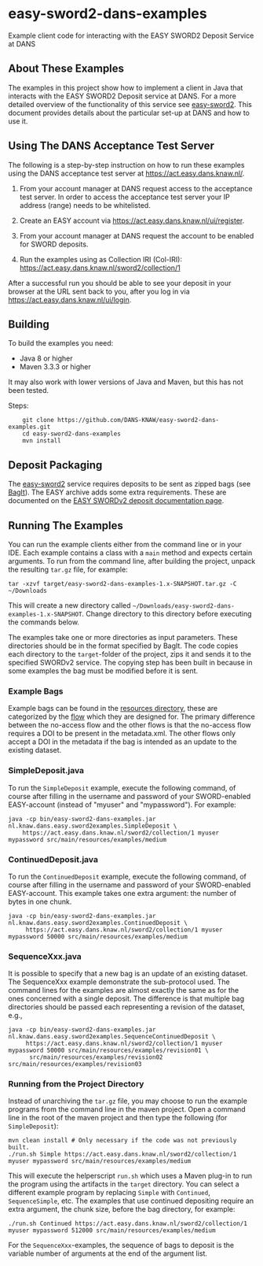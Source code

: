 easy-sword2-dans-examples
=========================

Example client code for interacting with the EASY SWORD2 Deposit Service at DANS


About These Examples
--------------------

The examples in this project show how to implement a client in Java that interacts with the
EASY SWORD2 Deposit service at DANS. For a more detailed overview of the functionality of this
service see [easy-sword2]. This document provides details about the particular set-up at DANS
and how to use it.

[easy-sword2]: https://github.com/DANS-KNAW/easy-sword2

Using The DANS Acceptance Test Server
-------------------------------------

The following is a step-by-step instruction on how to run these examples using the DANS
acceptance test server at https://act.easy.dans.knaw.nl/.

1. From your account manager at DANS request access to the acceptance test server. In order to access the acceptance test server
   your IP address (range) needs to be whitelisted.
    
2. Create an EASY account via https://act.easy.dans.knaw.nl/ui/register.

3. From your account manager at DANS request the account to be enabled for SWORD deposits.

4. Run the examples using as Collection IRI (Col-IRI): https://act.easy.dans.knaw.nl/sword2/collection/1

After a successful run you should be able to see your deposit in your browser at the URL sent back to you, after
you log in via https://act.easy.dans.knaw.nl/ui/login.


Building
--------

To build the examples you need:

* Java 8 or higher
* Maven 3.3.3 or higher

It may also work with lower versions of Java and Maven, but this has not been tested.

Steps:

        git clone https://github.com/DANS-KNAW/easy-sword2-dans-examples.git
        cd easy-sword2-dans-examples
        mvn install


Deposit Packaging
-----------------

The [easy-sword2] service requires deposits to be sent as zipped bags (see [BagIt]). The EASY archive adds some
extra requirements. These are documented on the [EASY SWORDv2 deposit documentation page].
  
[EASY SWORDv2 deposit documentation page]: https://easy.dans.knaw.nl/doc/sword2.html
[BagIt]: https://datatracker.ietf.org/doc/draft-kunze-bagit


Running The Examples
--------------------

You can run the example clients either from the command line or in your IDE. Each example contains a class with a `main` method
and expects certain arguments. To run from the command line, after building the project, unpack the resulting `tar.gz` file, for
example:

    tar -xzvf target/easy-sword2-dans-examples-1.x-SNAPSHOT.tar.gz -C ~/Downloads

This will create a new directory called `~/Downloads/easy-sword2-dans-examples-1.x-SNAPSHOT`. Change directory to this directory
before executing the commands below.

The examples take one or more directories as input parameters. These directories should be in the format specified by BagIt. The code 
copies each directory to the `target`-folder of the project, zips it and sends it to the specified SWORDv2 service. The copying step 
has been built in because in some examples the bag must be modified before it is sent.

### Example Bags

Example bags can be found in the [resources directory], these are categorized by the [flow] which they are designed for.
The primary difference between the no-access flow and the other flows is that the no-access flow requires a DOI to be present in the metadata.xml.
The other flows only accept a DOI in the metadata if the bag is intended as an update to the existing dataset.

[resources directory]: https://github.com/DANS-KNAW/easy-sword2-dans-examples/tree/master/src/main/resources
[flow]: https://github.com/DANS-KNAW/easy-specs/blob/master/easy-ingest-flow/easy-ingest-flow.md

### SimpleDeposit.java

To run the `SimpleDeposit` example, execute the following command, of course after filling in the username and password of your SWORD-enabled
EASY-account (instead of "myuser" and "mypassword"). For example:

    java -cp bin/easy-sword2-dans-examples.jar nl.knaw.dans.easy.sword2examples.SimpleDeposit \
        https://act.easy.dans.knaw.nl/sword2/collection/1 myuser mypassword src/main/resources/examples/medium


### ContinuedDeposit.java

To run the `ContinuedDeposit` example, execute the following command, of course after filling in the username and password of your SWORD-enabled
EASY-account. This example takes one extra argument: the number of bytes in one chunk.

    java -cp bin/easy-sword2-dans-examples.jar nl.knaw.dans.easy.sword2examples.ContinuedDeposit \
         https://act.easy.dans.knaw.nl/sword2/collection/1 myuser mypassword 50000 src/main/resources/examples/medium 

### SequenceXxx.java

It is possible to specify that a new bag is an update of an existing dataset. The SequenceXxx example demonstrate the sub-protocol used. The
command lines for the examples are almost exactly the same as for the ones concerned with a single deposit. The difference is that multiple
bag directories should be passed each representing a revision of the dataset, e.g.,

    java -cp bin/easy-sword2-dans-examples.jar nl.knaw.dans.easy.sword2examples.SequenceContinuedDeposit \
         https://act.easy.dans.knaw.nl/sword2/collection/1 myuser mypassword 50000 src/main/resources/examples/revision01 \
          src/main/resources/examples/revision02 src/main/resources/examples/revision03

### Running from the Project Directory

Instead of unarchiving the `tar.gz` file, you may choose to run the example programs from the command line in the maven project. Open a command line in the root
of the maven project and then type the following (for `SimpleDeposit`): 

    mvn clean install # Only necessary if the code was not previously built.
    ./run.sh Simple https://act.easy.dans.knaw.nl/sword2/collection/1 myuser mypassword src/main/resources/examples/medium
    
This will execute the helperscript `run.sh` which uses a Maven plug-in to run the program using the artifacts in the `target` directory.
You can select a different example program by replacing `Simple` with `Continued`, `SequenceSimple`, etc. The examples that use 
continued depositing require an extra argument, the chunk size, before the bag directory, for example:

    ./run.sh Continued https://act.easy.dans.knaw.nl/sword2/collection/1 myuser mypassword 512000 src/main/resources/examples/medium
    
For the `SequenceXxx`-examples, the sequence of bags to deposit is the variable number of arguments at the end of the argument list.    
